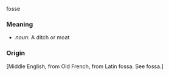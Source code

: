 fosse
### Meaning
+ _noun_: A ditch or moat

### Origin

[Middle English, from Old French, from Latin fossa. See fossa.]

